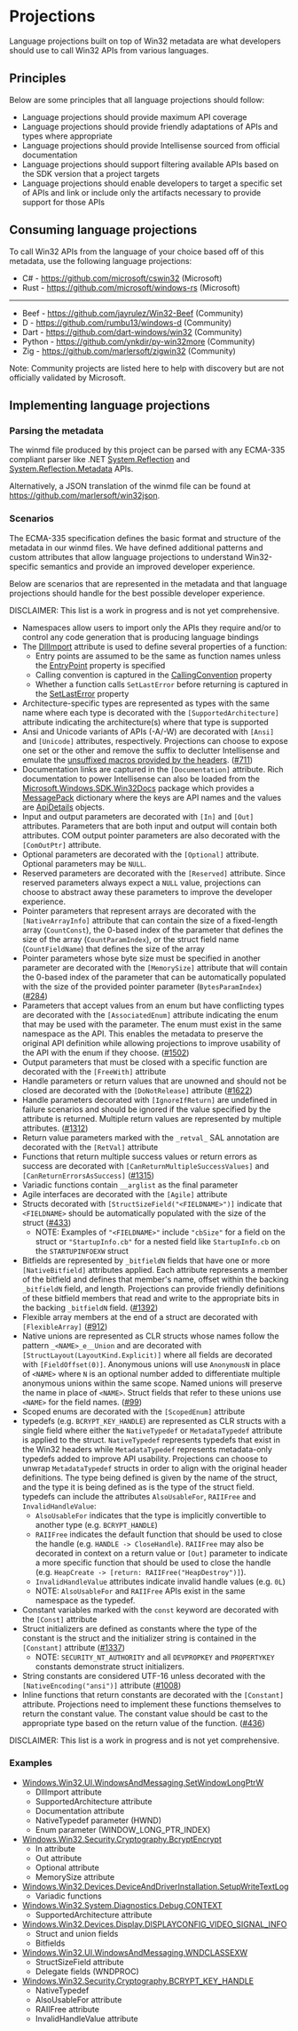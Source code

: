 # Projections

Language projections built on top of Win32 metadata are what developers should use to call Win32 APIs from various languages.

## Principles

Below are some principles that all language projections should follow:

* Language projections should provide maximum API coverage
* Language projections should provide friendly adaptations of APIs and types where appropriate
* Language projections should provide Intellisense sourced from official documentation
* Language projections should support filtering available APIs based on the SDK version that a project targets
* Language projections should enable developers to target a specific set of APIs and link or include only the artifacts necessary to provide support for those APIs

## Consuming language projections

To call Win32 APIs from the language of your choice based off of this metadata, use the following language projections:

* C# - https://github.com/microsoft/cswin32 (Microsoft)
* Rust - https://github.com/microsoft/windows-rs (Microsoft)
---
* Beef - https://github.com/jayrulez/Win32-Beef (Community)
* D - https://github.com/rumbu13/windows-d (Community)
* Dart - https://github.com/dart-windows/win32 (Community)
* Python - https://github.com/ynkdir/py-win32more (Community)
* Zig - https://github.com/marlersoft/zigwin32 (Community)

Note: Community projects are listed here to help with discovery but are not officially validated by Microsoft.

## Implementing language projections

### Parsing the metadata

The winmd file produced by this project can be parsed with any ECMA-335 compliant parser like .NET [System.Reflection](https://docs.microsoft.com/dotnet/api/system.reflection?view=net-5.0) and [System.Reflection.Metadata](https://docs.microsoft.com/dotnet/api/system.reflection.metadata?view=net-5.0) APIs.

Alternatively, a JSON translation of the winmd file can be found at https://github.com/marlersoft/win32json.

### Scenarios

The ECMA-335 specification defines the basic format and structure of the metadata in our winmd files. We have defined additional patterns and custom attributes that allow language projections to understand Win32-specific semantics and provide an improved developer experience.

Below are scenarios that are represented in the metadata and that language projections should handle for the best possible developer experience.

DISCLAIMER: This list is a work in progress and is not yet comprehensive.

* Namespaces allow users to import only the APIs they require and/or to control any code generation that is producing language bindings
* The [DllImport](https://learn.microsoft.com/dotnet/api/system.runtime.interopservices.dllimportattribute) attribute is used to define several properties of a function:
  * Entry points are assumed to be the same as function names unless the [EntryPoint](https://learn.microsoft.com/dotnet/api/system.runtime.interopservices.dllimportattribute.entrypoint) property is specified
  * Calling convention is captured in the [CallingConvention](https://learn.microsoft.com/dotnet/api/system.runtime.interopservices.dllimportattribute.callingconvention) property
  * Whether a function calls `SetLastError` before returning is captured in the [SetLastError](https://learn.microsoft.com/dotnet/api/system.runtime.interopservices.dllimportattribute.setlasterror) property
* Architecture-specific types are represented as types with the same name where each type is decorated with the `[SupportedArchitecture]` attribute indicating the architecture(s) where that type is supported
* Ansi and Unicode variants of APIs (-A/-W) are decorated with `[Ansi]` and `[Unicode]` attributes, respectively. Projections can choose to expose one set or the other and remove the suffix to declutter Intellisense and emulate the [unsuffixed macros provided by the headers](https://github.com/microsoft/win32metadata/blob/3608e3fff8cfecfef728bcf1811cdea9f1e86a46/generation/WinSDK/RecompiledIdlHeaders/um/synchapi.h#L446-L451). ([#711](https://github.com/microsoft/win32metadata/issues/711))
* Documentation links are captured in the `[Documentation]` attribute. Rich documentation to power Intellisense can also be loaded from the [Microsoft.Windows.SDK.Win32Docs](https://www.nuget.org/packages/Microsoft.Windows.SDK.Win32Docs/) package which provides a [MessagePack](https://msgpack.org/) dictionary where the keys are API names and the values are [ApiDetails](../apidocs/Microsoft.Windows.SDK.Win32Docs/ApiDetails.cs) objects.
* Input and output parameters are decorated with `[In]` and `[Out]` attributes. Parameters that are both input and output will contain both attributes. COM output pointer parameters are also decorated with the `[ComOutPtr]` attribute.
* Optional parameters are decorated with the `[Optional]` attribute. Optional parameters may be `NULL`.
* Reserved parameters are decorated with the `[Reserved]` attribute. Since reserved parameters always expect a `NULL` value, projections can choose to abstract away these parameters to improve the developer experience.
* Pointer parameters that represent arrays are decorated with the `[NativeArrayInfo]` attribute that can contain the size of a fixed-length array (`CountConst`), the 0-based index of the parameter that defines the size of the array (`CountParamIndex`), or the struct field name (`CountFieldName`) that defines the size of the array
* Pointer parameters whose byte size must be specified in another parameter are decorated with the `[MemorySize]` attribute that will contain the 0-based index of the parameter that can be automatically populated with the size of the provided pointer parameter (`BytesParamIndex`) ([#284](https://github.com/microsoft/win32metadata/issues/284))
* Parameters that accept values from an enum but have conflicting types are decorated with the `[AssociatedEnum]` attribute indicating the enum that may be used with the parameter. The enum must exist in the same namespace as the API. This enables the metadata to preserve the original API definition while allowing projections to improve usability of the API with the enum if they choose. ([#1502](https://github.com/microsoft/win32metadata/issues/1502))
* Output parameters that must be closed with a specific function are decorated with the `[FreeWith]` attribute
* Handle parameters or return values that are unowned and should not be closed are decorated with the `[DoNotRelease]` attribute ([#1622](https://github.com/microsoft/win32metadata/issues/1622))
* Handle parameters decorated with `[IgnoreIfReturn]` are undefined in failure scenarios and should be ignored if the value specified by the attribute is returned. Multiple return values are represented by multiple attributes. ([#1312](https://github.com/microsoft/win32metadata/issues/1312))
* Return value parameters marked with the `_retval_` SAL annotation are decorated with the `[RetVal]` attribute
* Functions that return multiple success values or return errors as success are decorated with `[CanReturnMultipleSuccessValues]` and `[CanReturnErrorsAsSuccess]` ([#1315](https://github.com/microsoft/win32metadata/issues/1315))
* Variadic functions contain `__arglist` as the final parameter
* Agile interfaces are decorated with the `[Agile]` attribute
* Structs decorated with `[StructSizeField("<FIELDNAME>")]` indicate that `<FIELDNAME>` should be automatically populated with the size of the struct ([#433](https://github.com/microsoft/win32metadata/issues/433))
  * NOTE: Examples of `"<FIELDNAME>"` include `"cbSize"` for a field on the struct or `"StartupInfo.cb"` for a nested field like `StartupInfo.cb` on the `STARTUPINFOEXW` struct
* Bitfields are represented by `_bitfieldN` fields that have one or more `[NativeBitfield]` attributes applied. Each attribute represents a member of the bitfield and defines that member's name, offset within the backing `_bitfieldN` field, and length. Projections can provide friendly definitions of these bitfield members that read and write to the appropriate bits in the backing `_bitfieldN` field. ([#1392](https://github.com/microsoft/win32metadata/issues/1392))
* Flexible array members at the end of a struct are decorated with `[FlexibleArray]` ([#912](https://github.com/microsoft/win32metadata/issues/912))
* Native unions are represented as CLR structs whose names follow the pattern `_<NAME>_e__Union` and are decorated with `[StructLayout(LayoutKind.Explicit)]` where all fields are decorated with `[FieldOffset(0)]`. Anonymous unions will use `AnonymousN` in place of `<NAME>` where `N` is an optional number added to differentiate multiple anonymous unions within the same scope. Named unions will preserve the name in place of `<NAME>`. Struct fields that refer to these unions use `<NAME>` for the field names. ([#99](https://github.com/microsoft/win32metadata/issues/99))
* Scoped enums are decorated with the `[ScopedEnum]` attribute
* typedefs (e.g. `BCRYPT_KEY_HANDLE`) are represented as CLR structs with a single field where either the `NativeTypedef` or `MetadataTypedef` attribute is applied to the struct. `NativeTypedef` represents typedefs that exist in the Win32 headers while `MetadataTypedef` represents metadata-only typedefs added to improve API usability. Projections can choose to unwrap `MetadataTypedef` structs in order to align with the original header definitions. The type being defined is given by the name of the struct, and the type it is being defined as is the type of the struct field. typedefs can include the attributes `AlsoUsableFor`, `RAIIFree` and `InvalidHandleValue`:
  * `AlsoUsableFor` indicates that the type is implicitly convertible to another type (e.g. `BCRYPT_HANDLE`)
  * `RAIIFree` indicates the default function that should be used to close the handle (e.g. `HANDLE -> CloseHandle`). `RAIIFree` may also be decorated in context on a return value or `[Out]` parameter to indicate a more specific function that should be used to close the handle (e.g. `HeapCreate -> [return: RAIIFree("HeapDestroy")]`).
  * `InvalidHandleValue` attributes indicate invalid handle values (e.g. `0L`)
  * NOTE: `AlsoUsableFor` and `RAIIFree` APIs exist in the same namespace as the typedef.
* Constant variables marked with the `const` keyword are decorated with the `[Const]` attribute
* Struct initializers are defined as constants where the type of the constant is the struct and the initializer string is contained in the `[Constant]` attribute ([#1337](https://github.com/microsoft/win32metadata/issues/1337))
  * NOTE: `SECURITY_NT_AUTHORITY` and all `DEVPROPKEY` and `PROPERTYKEY` constants demonstrate struct initializers.
* String constants are considered UTF-16 unless decorated with the `[NativeEncoding("ansi")]` attribute ([#1008](https://github.com/microsoft/win32metadata/issues/1008))
* Inline functions that return constants are decorated with the `[Constant]` attribute. Projections need to implement these functions themselves to return the constant value. The constant value should be cast to the appropriate type based on the return value of the function. ([#436](https://github.com/microsoft/win32metadata/issues/436))

DISCLAIMER: This list is a work in progress and is not yet comprehensive.

### Examples

* [Windows.Win32.UI.WindowsAndMessaging.SetWindowLongPtrW](https://learn.microsoft.com/windows/win32/api/winuser/nf-winuser-setwindowlongptrw)
  * DllImport attribute
  * SupportedArchitecture attribute
  * Documentation attribute
  * NativeTypedef parameter (HWND)
  * Enum parameter (WINDOW_LONG_PTR_INDEX)
* [Windows.Win32.Security.Cryptography.BcryptEncrypt](https://learn.microsoft.com/windows/win32/api/bcrypt/nf-bcrypt-bcryptencrypt)
  * In attribute
  * Out attribute
  * Optional attribute
  * MemorySize attribute
* [Windows.Win32.Devices.DeviceAndDriverInstallation.SetupWriteTextLog](https://learn.microsoft.com/windows/win32/api/setupapi/nf-setupapi-setupwritetextlog)
  * Variadic functions
* [Windows.Win32.System.Diagnostics.Debug.CONTEXT](https://learn.microsoft.com/windows/win32/api/winnt/ns-winnt-context)
  * SupportedArchitecture attribute
* [Windows.Win32.Devices.Display.DISPLAYCONFIG_VIDEO_SIGNAL_INFO](https://docs.microsoft.com/windows/win32/api/wingdi/ns-wingdi-displayconfig_video_signal_info)
  * Struct and union fields
  * Bitfields
* [Windows.Win32.UI.WindowsAndMessaging.WNDCLASSEXW](https://learn.microsoft.com/windows/win32/api/winuser/ns-winuser-wndclassexw)
  * StructSizeField attribute
  * Delegate fields (WNDPROC)
* [Windows.Win32.Security.Cryptography.BCRYPT_KEY_HANDLE](https://learn.microsoft.com/windows/win32/api/bcrypt/nf-bcrypt-bcryptimportkey)
  * NativeTypedef
  * AlsoUsableFor attribute
  * RAIIFree attribute
  * InvalidHandleValue attribute
